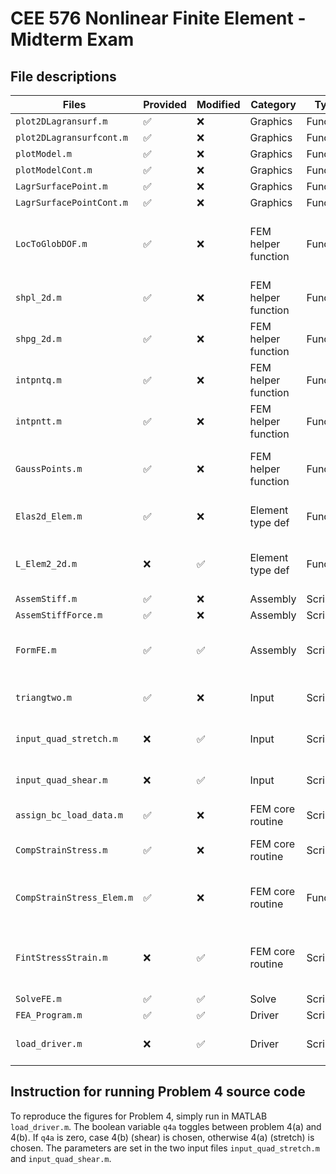 # CEE 576 Nonlinear Finite Element - Midterm Exam

## File descriptions

|Files   | Provided    | Modified | Category | Type | Notes |
|---------|-------------|-------------|-------------|------------|------------|
|`plot2DLagransurf.m`       | &#9989;   | &#10060; | Graphics | Function | |
|`plot2DLagransurfcont.m`   | &#9989;   | &#10060; | Graphics | Function | |
|`plotModel.m`              | &#9989;   | &#10060; | Graphics | Function | |
|`plotModelCont.m`          | &#9989;   | &#10060; | Graphics | Function | |
|`LagrSurfacePoint.m`       | &#9989;   | &#10060; | Graphics | Function | |
|`LagrSurfacePointCont.m`   | &#9989;   | &#10060; | Graphics | Function | |
|`LocToGlobDOF.m`           | &#9989;   | &#10060; | FEM helper function | Function | Map equation indices to node numbering |
|`shpl_2d.m`                | &#9989;   | &#10060; | FEM helper function | Function | Return 2D shape functions |
|`shpg_2d.m`                | &#9989;   | &#10060; | FEM helper function | Function | Return 2D shape gradients |
|`intpntq.m`                | &#9989;   | &#10060; | FEM helper function | Function | Return quadralateral quadrature |
|`intpntt.m`                | &#9989;   | &#10060; | FEM helper function | Function |  Return triangular quadrature |
|`GaussPoints.m`            | &#9989;   | &#10060; | FEM helper function | Function | Return Gauss-Legendre points |
|`Elas2d_Elem.m`            | &#9989;   | &#10060; | Element type def | Function | 2D Linear elastic element|
|`L_Elem2_2d.m`             | &#10060;  | &#9989;  | Element type def | Function | 2D Small strain nonlinear element |
|`AssemStiff.m`             | &#9989;   | &#10060; | Assembly | Script | 
|`AssemStiffForce.m`        | &#9989;   | &#10060; | Assembly | Script |
|`FormFE.m`                 | &#9989;   | &#9989;  | Assembly | Script | Assemble the global stiffness matrix
|`triangtwo.m`              | &#9989;   | &#10060; | Input | Script | Triangular element compression
|`input_quad_stretch.m`     | &#10060;  | &#9989;  | Input | Script | Quadrilateral element stretch (4a)
|`input_quad_shear.m`       | &#10060;  | &#9989;  | Input | Script | Quadrilateral element shear (4b)
|`assign_bc_load_data.m`    | &#9989;   | &#10060; | FEM core routine | Script | 
|`CompStrainStress.m`       | &#9989;   | &#10060; | FEM core routine | Script | Compute global strain and stress
|`CompStrainStress_Elem.m`  | &#9989;   | &#10060; | FEM core routine | Function | Compute elemental strain and stress
|`FintStressStrain.m`       | &#10060;  | &#9989;  | FEM core routine | Script | Compute nonlinear strain, stress, and F_int
|`SolveFE.m`                | &#9989;   | &#9989;  | Solve | Script | 
|`FEA_Program.m`            | &#9989;   | &#9989;  | Driver | Script |
|`load_driver.m`            | &#10060;  | &#9989;  | Driver | Script | Main driver file for Problem 4

## Instruction for running Problem 4 source code
To reproduce the figures for Problem 4, simply run in MATLAB `load_driver.m`. 
The boolean variable `q4a` toggles between problem 4(a) and 4(b). If `q4a` is zero, case 4(b) (shear) is chosen, otherwise 4(a) (stretch) is chosen. 
The parameters are set in the two input files `input_quad_stretch.m` and `input_quad_shear.m`. 